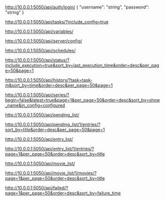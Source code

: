 http://10.0.0.1:5050/api/auth/login/
{
  "username": "string",
  "password": "string"
}

http://10.0.0.1:5050/api/tasks/?include_config=true

http://10.0.0.1:5050/api/variables/

http://10.0.0.1:5050/api/server/config/

http://10.0.0.1:5050/api/schedules/

http://10.0.0.1:5050/api/status/?include_execution=true&sort_by=last_execution_time&order=desc&per_page=50&page=1

http://10.0.0.1:5050/api/history/?task=task-m&sort_by=time&order=desc&per_page=50&page=1

http://10.0.0.1:5050/api/series/?begin=false&latest=true&page=1&per_page=50&order=desc&sort_by=show_name&in_config=configured

http://10.0.0.1:5050/api/pending_list/

http://10.0.0.1:5050/api/pending_list/1/entries/?sort_by=title&order=desc&per_page=50&page=1

http://10.0.0.1:5050/api/entry_list/

http://10.0.0.1:5050/api/entry_list/1/entries/?page=1&per_page=50&order=desc&sort_by=title

http://10.0.0.1:5050/api/movie_list/

http://10.0.0.1:5050/api/movie_list/1/movies/?page=1&per_page=50&order=desc&sort_by=title

http://10.0.0.1:5050/api/failed/?page=1&per_page=50&order=desc&sort_by=failure_time
